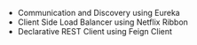 - Communication and Discovery using Eureka
- Client Side Load Balancer using Netflix Ribbon
- Declarative REST Client using Feign Client
